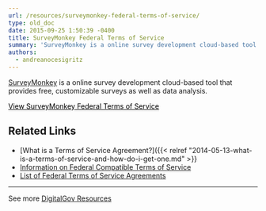 ```yaml
---
url: /resources/surveymonkey-federal-terms-of-service/
type: old_doc
date: 2015-09-25 1:50:39 -0400
title: SurveyMonkey Federal Terms of Service
summary: 'SurveyMonkey is a online survey development cloud-based tool that provides free, customizable surveys as well as  data analysis. View SurveyMonkey Federal Terms of Service Related Links What is a Terms of Service Agreement? Information on Federal Compatible Terms of Service List of Federal Terms of Service Agreements     See more DigitalGov Resources    '
authors:
  - andreanocesigritz
---
```


[SurveyMonkey](http://www.surveymonkey.com) is a online survey development cloud-based tool that provides free, customizable surveys as well as  data analysis.<sup id="cite_ref-7" class="reference"></sup>

<a class="button" style="color: #000000" href="http://www.surveymonkey.com/mp/policy/terms-of-use-government/">View SurveyMonkey Federal Terms of Service</a>

## Related Links

  * [What is a Terms of Service Agreement?]({{< relref "2014-05-13-what-is-a-terms-of-service-and-how-do-i-get-one.md" >}}
  * [Information on Federal Compatible Terms of Service](https://www.WHATEVER/resources/federal-compatible-terms-of-service-agreements/)
  * [List of Federal Terms of Service Agreements](https://www.WHATEVER/resources/federal-compatible-terms-of-service-agreements/)

 

* * *

 

See more [DigitalGov Resources](https://www.WHATEVER/resources/)

 

 